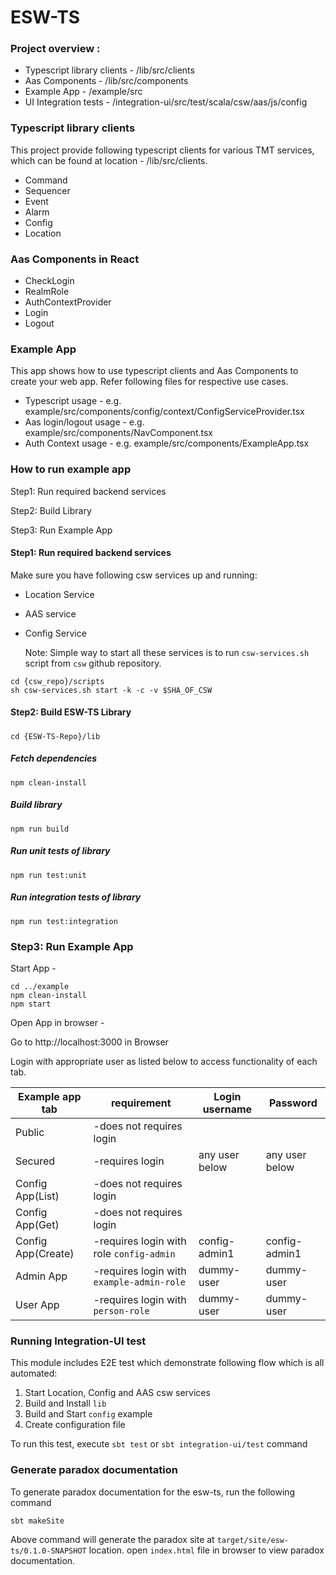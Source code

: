 # ESW-TS

### Project overview :

 * Typescript library clients - /lib/src/clients
 * Aas Components - /lib/src/components
 * Example App - /example/src
 * UI Integration tests - /integration-ui/src/test/scala/csw/aas/js/config

### Typescript library clients
This project provide following typescript clients for various TMT services, which can be found at location - /lib/src/clients.

 * Command
 * Sequencer
 * Event
 * Alarm
 * Config
 * Location

### Aas Components in React
 * CheckLogin
 * RealmRole
 * AuthContextProvider
 * Login
 * Logout

### Example App

This app shows how to use typescript clients and Aas Components to create your web app. Refer following files for respective use cases.

 * Typescript usage - e.g. example/src/components/config/context/ConfigServiceProvider.tsx
 * Aas login/logout usage - e.g. example/src/components/NavComponent.tsx
 * Auth Context usage - e.g. example/src/components/ExampleApp.tsx

### How to run example app
Step1: Run required backend services

Step2: Build Library

Step3: Run Example App

#### Step1: Run required backend services

Make sure you have following csw services up and running:

  * Location Service
  * AAS service
  * Config Service

    Note: Simple way to start all these services is to run `csw-services.sh` script from `csw` github repository.

```
cd {csw_repo}/scripts
sh csw-services.sh start -k -c -v $SHA_OF_CSW
```

#### Step2: Build ESW-TS Library

#####
```
cd {ESW-TS-Repo}/lib
```
##### Fetch dependencies

```
npm clean-install
```

##### Build library

```
npm run build
```

##### Run unit tests of library

```
npm run test:unit
```

##### Run integration tests of library

```
npm run test:integration
```

### Step3: Run Example App

Start App -

```
cd ../example
npm clean-install
npm start
```

Open App in browser -

Go to http://localhost:3000 in Browser

Login with appropriate user as listed below to access functionality of each tab.

| Example app tab  | requirement                               | Login username  |  Password        |
| ---------------  | ---------------------------------------   | ------          |  ------          |
| Public           | -does not requires login                  |                 |                  |
| Secured          | -requires login                           | any user below  |  any user below  |
| Config App(List) | -does not requires login                  |                 |                  |
| Config App(Get)  | -does not requires login                  |                 |                  |
| Config App(Create)| -requires login with role `config-admin` | config-admin1   | config-admin1    |
| Admin App        | -requires login with `example-admin-role` | dummy-user      | dummy-user       |
| User App         | -requires login with `person-role`        | dummy-user      | dummy-user       |

### Running Integration-UI test

This module includes E2E test which demonstrate following flow which is all automated:

1. Start Location, Config and AAS csw services
2. Build and Install `lib`
3. Build and Start `config` example
4. Create configuration file

To run this test, execute `sbt test` or `sbt integration-ui/test` command

### Generate paradox documentation

To generate paradox documentation for the esw-ts, run the following command

  `sbt makeSite`

Above command will generate the paradox site at `target/site/esw-ts/0.1.0-SNAPSHOT` location.
open `index.html` file in browser to view paradox documentation.
